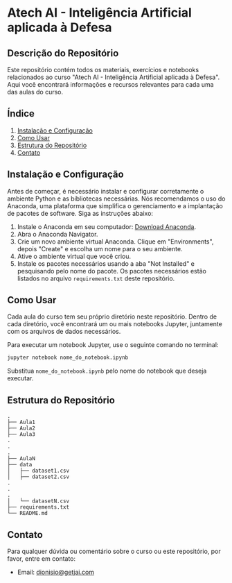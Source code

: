 # Atech AI - Inteligência Artificial aplicada à Defesa

## Descrição do Repositório

Este repositório contém todos os materiais, exercícios e notebooks relacionados ao curso "Atech AI - Inteligência Artificial aplicada à Defesa". Aqui você encontrará informações e recursos relevantes para cada uma das aulas do curso.

## Índice

1. [Instalação e Configuração](#instalação-e-configuração)
2. [Como Usar](#como-usar)
3. [Estrutura do Repositório](#estrutura-do-repositório)
4. [Contato](#contato)

## Instalação e Configuração

Antes de começar, é necessário instalar e configurar corretamente o ambiente Python e as bibliotecas necessárias. Nós recomendamos o uso do Anaconda, uma plataforma que simplifica o gerenciamento e a implantação de pacotes de software. Siga as instruções abaixo:

1. Instale o Anaconda em seu computador: [Download Anaconda](https://www.anaconda.com/products/distribution).
2. Abra o Anaconda Navigator.
3. Crie um novo ambiente virtual Anaconda. Clique em "Environments", depois "Create" e escolha um nome para o seu ambiente.
4. Ative o ambiente virtual que você criou.
5. Instale os pacotes necessários usando a aba "Not Installed" e pesquisando pelo nome do pacote. Os pacotes necessários estão listados no arquivo `requirements.txt` deste repositório.

## Como Usar

Cada aula do curso tem seu próprio diretório neste repositório. Dentro de cada diretório, você encontrará um ou mais notebooks Jupyter, juntamente com os arquivos de dados necessários.

Para executar um notebook Jupyter, use o seguinte comando no terminal:

```bash
jupyter notebook nome_do_notebook.ipynb
```

Substitua `nome_do_notebook.ipynb` pelo nome do notebook que deseja executar.

## Estrutura do Repositório

```
.
├── Aula1
├── Aula2
├── Aula3
.
.
.
├── AulaN
├── data
│   ├── dataset1.csv
│   ├── dataset2.csv
.
.
.
│   └── datasetN.csv
├── requirements.txt
└── README.md
```

## Contato

Para qualquer dúvida ou comentário sobre o curso ou este repositório, por favor, entre em contato:

- Email: dionisio@getjai.com
